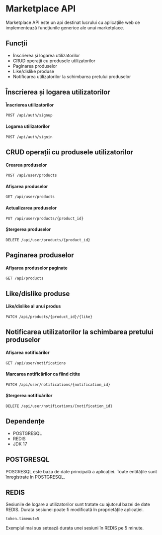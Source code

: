 # Marketplace API
Marketplace API este un api destinat lucrului cu aplicațiile web ce implementează funcțiunile generice ale unui marketplace.

## Funcții
- Înscrierea și logarea utilizatorilor
- CRUD operații cu produsele utilizatorilor
- Paginarea produselor
- Like/dislike produse
- Notificarea utilizatorilor la schimbarea pretului produselor 

## Înscrierea și logarea utilizatorilor

#### Înscrierea utilizatorilor
``
POST /api/auth/signup
``
#### Logarea utilizatorilor
``
POST /api/auth/signin
``

## CRUD operații cu produsele utilizatorilor

#### Crearea produselor
``
POST /api/user/products
``
#### Afișarea produselor
``
GET /api/user/products
``
#### Actualizarea produselor
``
PUT /api/user/products/{product_id}
``
#### Ștergerea produselor
``
DELETE /api/user/products/{product_id}
``

## Paginarea produselor

#### Afișarea produselor paginate
``
GET /api/products
``

## Like/dislike produse

#### Like/dislike al unui produs
``
PATCH /api/products/{product_id}/{like}
``

## Notificarea utilizatorilor la schimbarea pretului produselor

#### Afișarea notificărilor
``
GET /api/user/notifications
``
#### Marcarea notificărilor ca fiind citite
``
PATCH /api/user/notifications/{notification_id}
``
#### Ștergerea notificărilor
``
DELETE /api/user/notifications/{notification_id}
``

## Dependențe
- POSTGRESQL
- REDIS
- JDK 17

## POSTGRESQL
POSGRESQL este baza de date principală a aplicației. Toate entitățile sunt înregistrate în POSTGRESQL.

## REDIS
Sesiunile de logare a utilizatorilor sunt tratate cu ajutorul bazei de date REDIS. Durata sesiunei poate fi modificată în proprietățile aplicației. 
```
token.timeout=5
```
Exemplul mai sus setează durata unei sesiuni în REDIS pe 5 minute.
